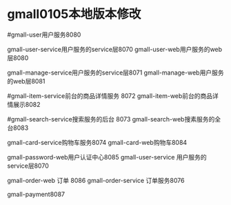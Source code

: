# gmall0105本地版本修改
#gmall-user用户服务8080

gmall-user-service用户服务的service层8070
gmall-user-web用户服务的web层8080

gmall-manage-service用户服务的service层8071
gmall-manage-web用户服务的web层8081

#gmall-item-service前台的商品详情服务 8072
gmall-item-web前台的商品详情展示8082

#gmall-search-service搜索服务的后台 8073
gmall-search-web搜素服务的全台8083

gmall-card-service购物车服务8074
gmall-card-web购物车8084

gmall-password-web用户认证中心8085
gmall-user-service 用户服务的service层8070

gmall-order-web 订单 8086
gmall-order-service 订单服务8076

gmall-payment8087